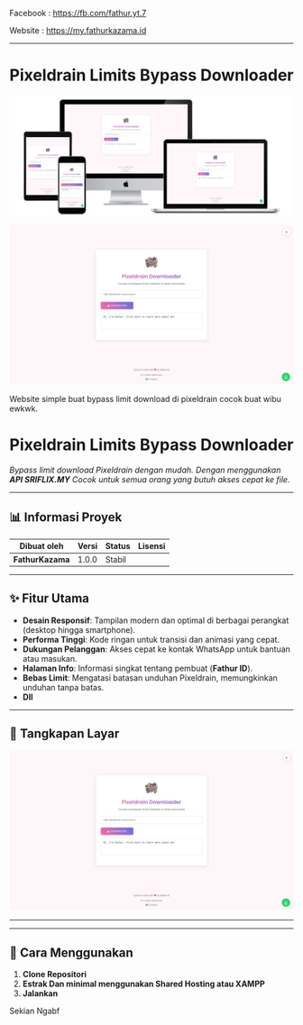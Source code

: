Facebook : https://fb.com/fathur.yt.7

Website : https://my.fathurkazama.id

------------------------------------
# Pixeldrain Limits Bypass Downloader

![Screenshot Desktop Website](demo.png)

![Screenshot Desktop Website](ss.png)

Website simple buat bypass limit download di pixeldrain cocok buat wibu ewkwk. 

# Pixeldrain Limits Bypass Downloader

_Bypass limit download Pixeldrain dengan mudah. Dengan menggunakan **API SRIFLIX.MY** Cocok untuk semua orang yang butuh akses cepat ke file._

---

## 📊 Informasi Proyek
| Dibuat oleh | Versi  | Status  | Lisensi |
|-------------|--------|---------|---------|
| **FathurKazama** | 1.0.0  | Stabil  |       |

---

## ✨ Fitur Utama
- **Desain Responsif**: Tampilan modern dan optimal di berbagai perangkat (desktop hingga smartphone).
- **Performa Tinggi**: Kode ringan untuk transisi dan animasi yang cepat.
- **Dukungan Pelanggan**: Akses cepat ke kontak WhatsApp untuk bantuan atau masukan.
- **Halaman Info**: Informasi singkat tentang pembuat (**Fathur ID**).
- **Bebas Limit**: Mengatasi batasan unduhan Pixeldrain, memungkinkan unduhan tanpa batas.
- **Dll**
---

## 📸 Tangkapan Layar
_![Screenshot Desktop Website](ss.png)_

-------------
---

## 🚀 Cara Menggunakan
1. **Clone Repositori**  
2. **Estrak Dan minimal menggunakan Shared Hosting atau XAMPP**
3. **Jalankan**

Sekian Ngabf
